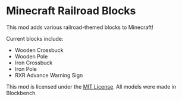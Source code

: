 # Minecraft Railroad Blocks
This mod adds various railroad-themed blocks to Minecraft!

Current blocks include:
- Wooden Crossbuck
- Wooden Pole
- Iron Crossbuck
- Iron Pole
- RXR Advance Warning Sign

This mod is licensed under the [MIT License](https://github.com/SamTheGamer39/MinecraftRailroadBlocks/blob/main/LICENSE.txt).
All models were made in Blockbench.